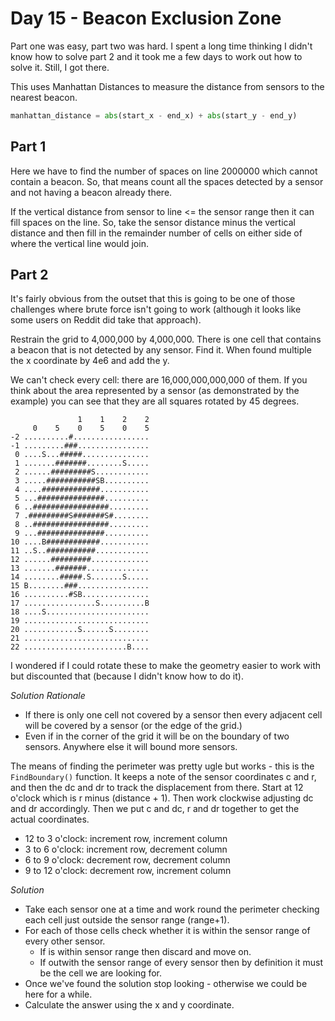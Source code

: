 # Day 15 - Beacon Exclusion Zone
Part one was easy, part two was hard. I spent a long time thinking I didn't know how to solve part 2 and it took me a few days to work out how to solve it. Still, I got there.

This uses Manhattan Distances to measure the distance from sensors to the nearest beacon.

```python
manhattan_distance = abs(start_x - end_x) + abs(start_y - end_y)

```


## Part 1
Here we have to find the number of spaces on line 2000000 which cannot contain a beacon. So, that means count all the spaces detected by a sensor and not having a beacon already there.

If the vertical distance from sensor to line <= the sensor range then it can fill spaces on the line. So, take the sensor distance minus the vertical distance and then fill in the remainder number of cells on either side of where the vertical line would join.


## Part 2
It's fairly obvious from the outset that this is going to be one of those challenges where brute force isn't going to work (although it looks like some users on Reddit did take that approach).

Restrain the grid to 4,000,000 by 4,000,000. There is one cell that contains a beacon that is not detected by any sensor. Find it. When found multiple the x coordinate by 4e6 and add the y.

We can't check every cell: there are 16,000,000,000,000 of them. If you think about the area represented by a sensor (as demonstrated by the example) you can see that they are all squares rotated by 45 degrees.


```
               1    1    2    2
     0    5    0    5    0    5
-2 ..........#.................
-1 .........###................
 0 ....S...#####...............
 1 .......#######........S.....
 2 ......#########S............
 3 .....###########SB..........
 4 ....#############...........
 5 ...###############..........
 6 ..#################.........
 7 .#########S#######S#........
 8 ..#################.........
 9 ...###############..........
10 ....B############...........
11 ..S..###########............
12 ......#########.............
13 .......#######..............
14 ........#####.S.......S.....
15 B........###................
16 ..........#SB...............
17 ................S..........B
18 ....S.......................
19 ............................
20 ............S......S........
21 ............................
22 .......................B....
```

I wondered if I could rotate these to make the geometry easier to work with but discounted that (because I didn't know how to do it).

*Solution Rationale*

- If there is only one cell not covered by a sensor then every adjacent cell will be covered by a sensor (or the edge of the grid.)
- Even if in the corner of the grid it will be on the boundary of two sensors. Anywhere else it will bound more sensors.


The means of finding the perimeter was pretty ugle but works - this is the `FindBoundary()` function. It keeps a note of the sensor coordinates c and r, and then the dc and dr to track the displacement from there. Start at 12 o'clock which is r minus (distance  + 1). Then work clockwise adjusting dc and dr accordingly. Then we put c and dc, r and dr together to get the actual coordinates.

- 12 to 3 o'clock: increment row, increment column
- 3 to 6 o'clock: increment row, decrement column
- 6 to 9 o'clock: decrement row, decrement column
- 9 to 12 o'clock: decrement row, increment column


*Solution*

- Take each sensor one at a time and work round the perimeter checking each cell just outside the sensor range (range+1).
- For each of those cells check whether it is within the sensor range of every other sensor.
  - If is within sensor range then discard and move on.
  - If outwith the sensor range of every sensor then by definition it must be the cell we are looking for.
- Once we've found the solution stop looking - otherwise we could be here for a while.
- Calculate the answer using the x and y coordinate.

